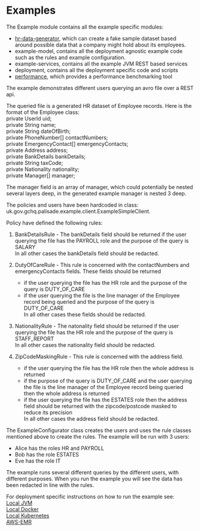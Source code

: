 # Examples

The Example module contains all the example specific modules:

- [hr-data-generator](hr-data-generator/README.md), which can create a fake sample dataset based around possible data that a company might hold about its employees.
- example-model, contains all the deployment agnostic example code such as the rules and example configuration.
- example-services, contains all the example JVM REST based services
- deployment, contains all the deployment specific code and scripts
- [performance](performance/README.md), which provides a performance benchmarking tool

The example demonstrates different users querying an avro file over a REST api.

The queried file is a generated HR dataset of Employee records. Here is the format of the Employee class:  
    private UserId uid;  
    private String name;  
    private String dateOfBirth;  
    private PhoneNumber[] contactNumbers;  
    private EmergencyContact[] emergencyContacts;  
    private Address address;  
    private BankDetails bankDetails;  
    private String taxCode;  
    private Nationality nationality;  
    private Manager[] manager;  

   The manager field is an array of manager, which could potentially be nested several layers deep, in the generated example manager is nested 3 deep.

The policies and users have been hardcoded in class: uk.gov.gchq.palisade.example.client.ExampleSimpleClient.

Policy have defined the following rules:

1. BankDetailsRule - The bankDetails field should be returned if the user querying the file has the PAYROLL role and the purpose of the query is SALARY  
   In all other cases the bankDetails field should be redacted.

2. DutyOfCareRule - This rule is concerned with the contactNumbers and emergencyContacts fields. These fields should be returned 
    - if the user querying the file has the HR role and the purpose of the query is DUTY_OF_CARE
    - if the user querying the file is the line manager of the Employee record being queried and the purpose of the query is DUTY_OF_CARE  
   In all other cases these fields should be redacted.

3. NationalityRule - The natonality field should be returned if the user querying the file has the HR role and the purpose of the query is STAFF_REPORT    
   In all other cases the nationality field should be redacted.

4. ZipCodeMaskingRule - This rule is concerned with the address field.
    - if the user querying the file has the HR role then the whole address is returned
    - if the purpose of the query is DUTY_OF_CARE and the user querying the file is the line manager of the Employee record being queried then the whole address is returned
    - if the user querying the file has the ESTATES role then the address field should be returned with the zipcode/postcode masked to reduce its precision  
   In all other cases the address field should be redacted.
  
The ExampleConfigurator class creates the users and uses the rule classes mentioned above to create the rules. The example will be run with 3 users:

   - Alice has the roles HR and PAYROLL
   - Bob has the role ESTATES
   - Eve has the role IT

The example runs several different queries by the different users, with different purposes. When you run the example you will see the data has been redacted in line with the rules.

For deployment specific instructions on how to run the example see:  
[Local JVM](deployment/local-jvm/README.md)  
[Local Docker](deployment/local-docker/README.md)  
[Local Kubernetes](deployment/local-k8s/README.md)  
[AWS-EMR](deployment/AWS-EMR/README.md)
